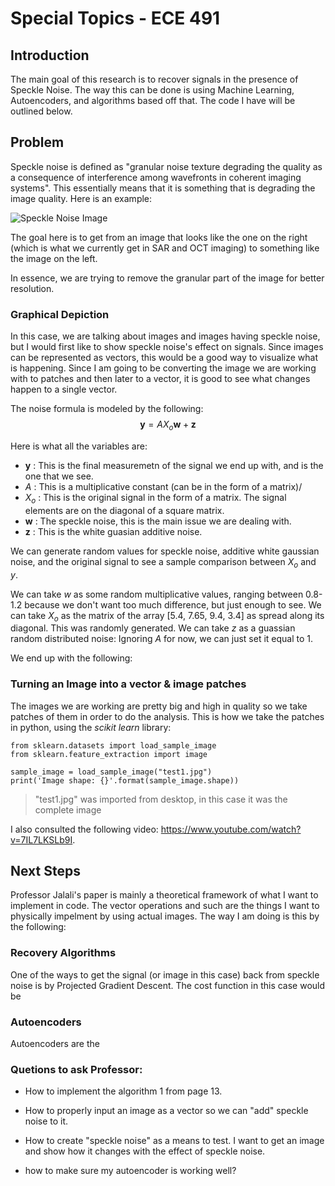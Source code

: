 # Special Topics - ECE 491

## Introduction
The main goal of this research is to recover signals in the presence of Speckle Noise. The way this can be done is using Machine Learning, Autoencoders, and algorithms based off that. The code I have will be outlined below. 

## Problem 
Speckle noise is defined as "granular noise texture degrading the quality as a consequence of interference among wavefronts in coherent imaging systems". This essentially means that it is something that is degrading the image quality. Here is an example: 

<img src="https://d3i71xaburhd42.cloudfront.net/e7160408b2f36f582caf9c6e1714f98415126469/2-Figure1-1.png" alt="Speckle Noise Image" class="center">

The goal here is to get from an image that looks like the one on the right (which is what we currently get in SAR and OCT imaging) to something like the image on the left. 

In essence, we are trying to remove the granular part of the image for better resolution.  

### Graphical Depiction
In this case, we are talking about images and images having speckle noise, but I would first like to show speckle noise's effect on signals. Since images can be represented as vectors, this would be a good way to visualize what is happening. Since I am going to be converting the image we are working with to patches and then later to a vector, it is good to see what changes happen to a single vector. 

The noise formula is modeled by the following: $$\textbf{y} = AX_o\textbf{w} + \textbf{z}$$

Here is what all the variables are: 
- $\textbf{y}$ : This is the final measuremetn of the signal we end up with, and is the one that we see. 
- $A$ : This is a multiplicative constant (can be in the form of a matrix)/
- $X_o$ : This is the original signal in the form of a matrix. The signal elements are on the diagonal of a square matrix.
- $\textbf{w}$ : The speckle noise, this is the main issue we are dealing with. 
- $\textbf{z}$ : This is the white guasian additive noise. 

We can generate random values for speckle noise, additive white gaussian noise, and the original signal to see a sample comparison between $X_o$ and $y$. 

We can take $w$ as some random multiplicative values, ranging between 0.8-1.2 because we don't want too much difference, but just enough to see. 
We can take $X_o$ as the matrix of the array [5.4, 7.65, 9.4, 3.4] as spread along its diagonal. This was randomly generated.
We can take $z$ as a guassian random distributed noise:
Ignoring $A$ for now, we can just set it equal to 1.

We end up with the following: 



### Turning an Image into a vector & image patches
The images we are working are pretty big and high in quality so we take patches of them in order to do the analysis. This is how we take the patches in python, using the _scikit learn_ library: 
```
from sklearn.datasets import load_sample_image
from sklearn.feature_extraction import image

sample_image = load_sample_image("test1.jpg")
print('Image shape: {}'.format(sample_image.shape)) 
```
> "test1.jpg" was imported from desktop, in this case it was the complete image

I also consulted the following video: https://www.youtube.com/watch?v=7IL7LKSLb9I.


## Next Steps

Professor Jalali's paper is mainly a theoretical framework of what I want to implement in code. The vector operations and such are the things I want to physically impelment by using actual images. The way I am doing is this by the following: 

### Recovery Algorithms

One of the ways to get the signal (or image in this case) back from speckle noise is by Projected Gradient Descent. The cost function in this case would be 


### Autoencoders

Autoencoders are the 

### Quetions to ask Professor: 

- How to implement the algorithm 1 from page 13. 
- How to properly input an image as a vector so we can "add" speckle noise to it.
- How to create "speckle noise" as a means to test. I want to get an image and show how it changes with the effect of speckle noise.


- how to make sure my autoencoder is working well?
